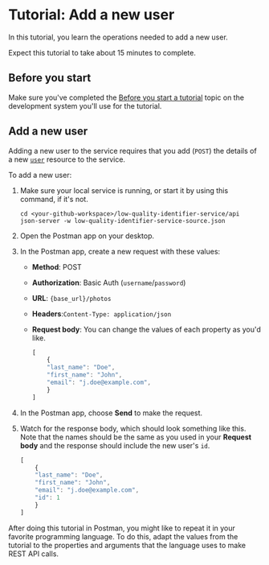 

# Tutorial: Add a new user

In this tutorial, you learn the operations needed to
add a new user.

Expect this tutorial to take about 15 minutes to complete.

## Before you start

Make sure you've completed the [Before you start a tutorial](before-you-start-a-tutorial) topic on the development system you'll use for the tutorial.

## Add a new user

Adding a new user to the service requires that you add (`POST`) the details of a new [`user`](../api/user) resource to the service.

To add a new user:

1. Make sure your local service is running, or start it by using this command, if it's not.

    ```shell
    cd <your-github-workspace>/low-quality-identifier-service/api
    json-server -w low-quality-identifier-service-source.json
    ```

1. Open the Postman app on your desktop.
1. In the Postman app, create a new request with these values:

    * **Method**: POST
    * **Authorization**: Basic Auth (`username`/`password`)
    * **URL**: `{base_url}/photos`
    * **Headers**:`Content-Type: application/json`
    * **Request body**:
        You can change the values of each property as you'd like.

        ```js
        [
            {
            "last_name": "Doe",
            "first_name": "John",
            "email": "j.doe@example.com",
            }
        ]
        ```

1. In the Postman app, choose **Send** to make the request.
1. Watch for the response body, which should look something like this. Note that the names should be the same as you used in your **Request body** and the response should include the new user's `id`.

    ```js
    [
        {
        "last_name": "Doe",
        "first_name": "John",
        "email": "j.doe@example.com",
        "id": 1
        }
    ]
    ```

After doing this tutorial in Postman, you might like to repeat it in
your favorite programming language. To do this, adapt the values from
the tutorial to the properties and arguments that the language uses to
make REST API calls.
